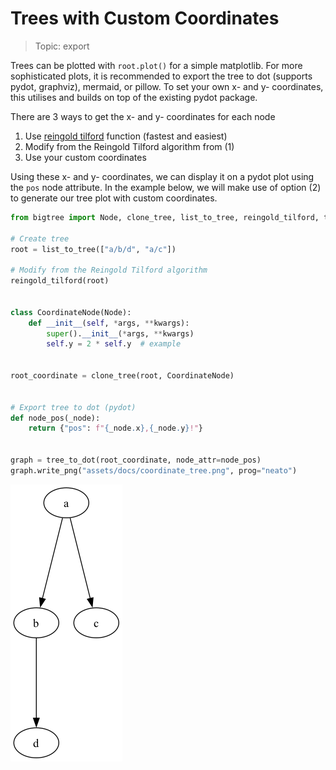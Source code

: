 # Trees with Custom Coordinates

> Topic: export

Trees can be plotted with `root.plot()` for a simple matplotlib. For more sophisticated plots, it is recommended to
export the tree to dot (supports pydot, graphviz), mermaid, or pillow. To set your own x- and y- coordinates, this
utilises and builds on top of the existing pydot package.

There are 3 ways to get the x- and y- coordinates for each node

1. Use [reingold tilford](../bigtree/utils/plot.md#bigtree.utils.plot.reingold_tilford) function (fastest and easiest)
2. Modify from the Reingold Tilford algorithm from (1)
3. Use your custom coordinates

Using these x- and y- coordinates, we can display it on a pydot plot using the `pos` node attribute. In the example
below, we will make use of option (2) to generate our tree plot with custom coordinates.

```python hl_lines="20-24"
from bigtree import Node, clone_tree, list_to_tree, reingold_tilford, tree_to_dot

# Create tree
root = list_to_tree(["a/b/d", "a/c"])

# Modify from the Reingold Tilford algorithm
reingold_tilford(root)


class CoordinateNode(Node):
    def __init__(self, *args, **kwargs):
        super().__init__(*args, **kwargs)
        self.y = 2 * self.y  # example


root_coordinate = clone_tree(root, CoordinateNode)


# Export tree to dot (pydot)
def node_pos(_node):
    return {"pos": f"{_node.x},{_node.y}!"}


graph = tree_to_dot(root_coordinate, node_attr=node_pos)
graph.write_png("assets/docs/coordinate_tree.png", prog="neato")
```

![Custom Coordinate Tree Output](https://github.com/kayjan/bigtree/raw/master/assets/docs/coordinate_tree.png "Custom Coordinate Tree Output")
